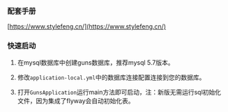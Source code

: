 

### 配套手册

[https://www.stylefeng.cn/](https://www.stylefeng.cn/)

### 快速启动

1. 在mysql数据库中创建guns数据库，推荐mysql 5.7版本。
   
2. 修改`application-local.yml`中的数据库连接配置连接到您的数据库。

3. 打开`GunsApplication`运行main方法即可启动，注：新版无需运行sql初始化文件，因为集成了flyway会自动初始化表。


